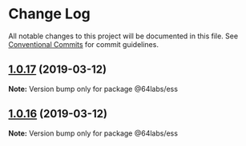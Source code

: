 # Change Log

All notable changes to this project will be documented in this file.
See [Conventional Commits](https://conventionalcommits.org) for commit guidelines.

## [1.0.17](https://github.com/subpopular/platform/compare/v1.0.1...v1.0.17) (2019-03-12)

**Note:** Version bump only for package @64labs/ess





## [1.0.16](https://github.com/subpopular/platform/compare/v1.0.1...v1.0.16) (2019-03-12)

**Note:** Version bump only for package @64labs/ess

